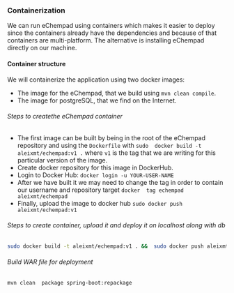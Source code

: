 ### Containerization
We can run eChempad using containers which makes it easier to deploy since the containers already have the dependencies 
and because of that containers are multi-platform. The alternative is installing eChempad directly on our machine.

#### Container structure
We will containerize the application using two docker images: 
* The image for the eChempad, that we build using `mvn clean compile`.
* The image for postgreSQL, that we find on the Internet. 

###### Steps to createthe eChempad container
* The first image can be built by being in the root of the eChempad repository and using the `Dockerfile` with `sudo 
docker build -t aleixmt/echempad:v1 .` where `v1` is the tag that we are writing for this particular version of the 
image.
* Create docker repository for this image in DockerHub.
* Login to Docker Hub: `docker login -u YOUR-USER-NAME`
* After we have built it we may need to change the tag in order to contain our username and repository target `docker 
tag echempad aleixmt/echempad`
* Finally, upload the image to docker hub `sudo docker push aleixmt/echempad:v1`

###### Steps to create container, upload it and deploy it on localhost along with db
```bash
sudo docker build -t aleixmt/echempad:v1 . &&  sudo docker push aleixmt/echempad:v1 && sudo docker-compose down && sudo docker-compose up -d
```

###### Build WAR file for deployment
```
mvn clean  package spring-boot:repackage
```